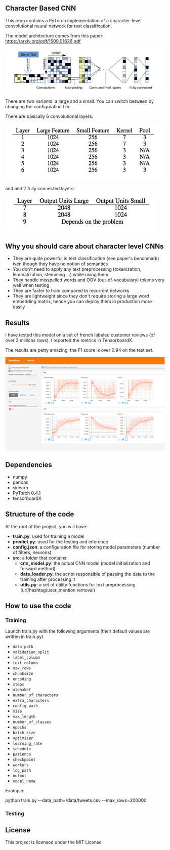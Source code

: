 ## Character Based CNN

This repo contains a PyTorch implementation of a character-level convolutional neural network for text classification.

The model architecture comes from this paper: https://arxiv.org/pdf/1509.01626.pdf

![Network architecture](plots/character_cnn.png)

There are two variants: a large and a small. You can switch between by changing the configuration file.

There are basically 6 convolutional layers:

![Conv layers](plots/conv_layers.png)

and and 2 fully connected layers:

![Fully connected layers](plots/fc_layers.png)

## Why you should care about character level CNNs

- They are quite powerful in text classification (see paper's benchmark) iven though they have no notion of semantics
- You don't need to apply any text preprocessing (tokenization, lemmatization, stemming ...) while using them
- They handle misspelled words and OOV (out-of-vocabulary) tokens very well when testing
- They are faster to train compared to recurrent networks
- They are lightweight since they don't require storing a large word embedding matrix, hence you can deploy them in production more easily

## Results

I have tested this model on a set of french labeled customer reviews (of over 3 millions rows). I reported the metrics in TensorboardX. 

The results are petty amazing: the F1 score is over 0.94 on the test set.


![Training metrics](plots/training_metrics.PNG)

## Dependencies

- numpy 
- pandas
- sklearn
- PyTorch 0.4.1
- tensorboardX

## Structure of the code

At the root of the project, you will have:

- **train.py**: used for training a model
- **predict.py**: used for the testing and inference
- **config.json**: a configuration file for storing model parameters (number of filters, neurons)
- **src**: a folder that contains:
  - **cnn_model.py**: the actual CNN model (model initialization and forward method)
  - **data_loader.py**: the script responsible of passing the data to the training after processing it
  - **utils.py**: a set of utility functions for text preprocessing (url/hashtag/user_mention removal)

## How to use the code

### Training

Launch train.py with the following arguments (their default values are written in train.py)

- `data_path`
- `validation_split`
- `label_column`
- `text_column`
- `max_rows`
- `chunksize`
- `encoding`
- `steps`
- `alphabet`
- `number_of_characters`
- `extra_characters`
- `config_path`
- `size`
- `max_length`
- `number_of_classes`
- `epochs`
- `batch_size`
- `optimizer`
- `learning_rate`
- `schedule`
- `patience`
- `checkpoint`
- `workers`
- `log_path`
- `output`
- `model_name`

Example:

python train.py --data_path=/data/tweets.csv --max_rows=200000 

### Testing


## License

This project is licensed under the MIT License
